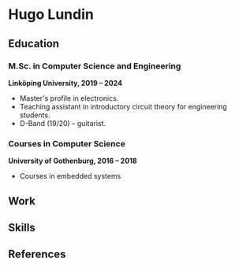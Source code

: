 # Hugo Lundin

## Education

### M.Sc. in Computer Science and Engineering

**Linköping University, 2019 – 2024**

* Master's profile in electronics.
* Teaching assistant in introductory circuit theory for engineering students. 
* D-Band (19/20) – guitarist. 

### Courses in Computer Science

**University of Gothenburg, 2016 – 2018**

* Courses in embedded systems 

## Work

## Skills

## References
